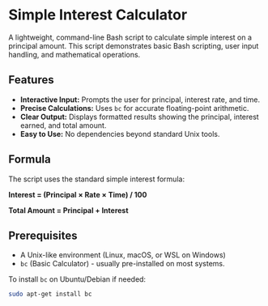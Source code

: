 # Simple Interest Calculator

A lightweight, command-line Bash script to calculate simple interest on a principal amount. This script demonstrates basic Bash scripting, user input handling, and mathematical operations.

## Features

- **Interactive Input:** Prompts the user for principal, interest rate, and time.
- **Precise Calculations:** Uses `bc` for accurate floating-point arithmetic.
- **Clear Output:** Displays formatted results showing the principal, interest earned, and total amount.
- **Easy to Use:** No dependencies beyond standard Unix tools.

## Formula

The script uses the standard simple interest formula:

**Interest = (Principal × Rate × Time) / 100**

**Total Amount = Principal + Interest**

## Prerequisites

- A Unix-like environment (Linux, macOS, or WSL on Windows)
- `bc` (Basic Calculator) - usually pre-installed on most systems.

To install `bc` on Ubuntu/Debian if needed:
```bash
sudo apt-get install bc
